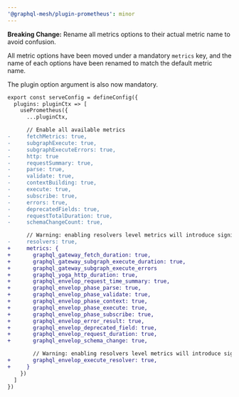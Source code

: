 ```yaml
---
'@graphql-mesh/plugin-prometheus': minor
---
```


**Breaking Change:** Rename all metrics options to their actual metric name to avoid confusion.

All metric options have been moved under a mandatory `metrics` key, and the name of each options
have been renamed to match the default metric name.

The plugin option argument is also now mandatory.

```diff
export const serveConfig = defineConfig({
  plugins: pluginCtx => [
    usePrometheus({
      ...pluginCtx,

      // Enable all available metrics
-     fetchMetrics: true,
-     subgraphExecute: true,
-     subgraphExecuteErrors: true,
-     http: true
-     requestSummary: true,
-     parse: true,
-     validate: true,
-     contextBuilding: true,
-     execute: true,
-     subscribe: true,
-     errors: true,
-     deprecatedFields: true,
-     requestTotalDuration: true,
-     schemaChangeCount: true,

      // Warning: enabling resolvers level metrics will introduce significant overhead
-     resolvers: true,
+     metrics: {
+       graphql_gateway_fetch_duration: true,
+       graphql_gateway_subgraph_execute_duration: true,
+       graphql_gateway_subgraph_execute_errors
+       graphql_yoga_http_duration: true,
+       graphql_envelop_request_time_summary: true,
+       graphql_envelop_phase_parse: true,
+       graphql_envelop_phase_validate: true,
+       graphql_envelop_phase_context: true,
+       graphql_envelop_phase_execute: true,
+       graphql_envelop_phase_subscribe: true,
+       graphql_envelop_error_result: true,
+       graphql_envelop_deprecated_field: true,
+       graphql_envelop_request_duration: true,
+       graphql_envelop_schema_change: true,

        // Warning: enabling resolvers level metrics will introduce significant overhead
+       graphql_envelop_execute_resolver: true,
+     }
    })
  ]
})
```

